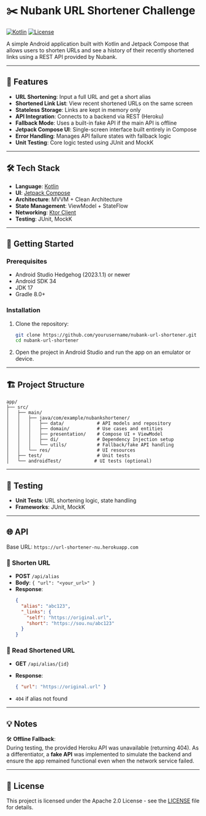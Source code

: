 
# ✂️ Nubank URL Shortener Challenge

[![Kotlin](https://img.shields.io/badge/Kotlin-1.9.0-blue.svg)](https://kotlinlang.org/)
[![License](https://img.shields.io/badge/License-Apache%202.0-blue.svg)](https://opensource.org/licenses/Apache-2.0)

A simple Android application built with Kotlin and Jetpack Compose that allows users to shorten URLs and see a history of their recently shortened links using a REST API provided by Nubank.

---

## 📱 Features

- **URL Shortening**: Input a full URL and get a short alias
- **Shortened Link List**: View recent shortened URLs on the same screen
- **Stateless Storage**: Links are kept in memory only
- **API Integration**: Connects to a backend via REST (Heroku)
- **Fallback Mode**: Uses a built-in fake API if the main API is offline
- **Jetpack Compose UI**: Single-screen interface built entirely in Compose
- **Error Handling**: Manages API failure states with fallback logic
- **Unit Testing**: Core logic tested using JUnit and MockK

---

## 🛠️ Tech Stack

- **Language**: [Kotlin](https://kotlinlang.org/)
- **UI**: [Jetpack Compose](https://developer.android.com/jetpack/compose)
- **Architecture**: MVVM + Clean Architecture
- **State Management**: ViewModel + StateFlow
- **Networking**: [Ktor Client](https://ktor.io/)
- **Testing**: JUnit, MockK

---

## 🚀 Getting Started

### Prerequisites

- Android Studio Hedgehog (2023.1.1) or newer
- Android SDK 34
- JDK 17
- Gradle 8.0+

### Installation

1. Clone the repository:
   ```bash
   git clone https://github.com/yourusername/nubank-url-shortener.git
   cd nubank-url-shortener
   ```

2. Open the project in Android Studio and run the app on an emulator or device.

---

## 🏗️ Project Structure

```
app/
├── src/
│   ├── main/
│   │   ├── java/com/example/nubankshortener/
│   │   │   ├── data/            # API models and repository
│   │   │   ├── domain/          # Use cases and entities
│   │   │   ├── presentation/    # Compose UI + ViewModel
│   │   │   ├── di/              # Dependency Injection setup
│   │   │   └── utils/           # Fallback/fake API handling
│   │   └── res/                 # UI resources
│   ├── test/                    # Unit tests
│   └── androidTest/            # UI tests (optional)
```

---

## 🧪 Testing

- **Unit Tests**: URL shortening logic, state handling
- **Frameworks**: JUnit, MockK

---

## 🌐 API

Base URL: `https://url-shortener-nu.herokuapp.com`

### 🔹 Shorten URL

- **POST** `/api/alias`
- **Body**: `{ "url": "<your_url>" }`
- **Response**:
  ```json
  {
    "alias": "abc123",
    "_links": {
      "self": "https://original.url",
      "short": "https://sou.nu/abc123"
    }
  }
  ```

### 🔸 Read Shortened URL

- **GET** `/api/alias/{id}`
- **Response**:
  ```json
  { "url": "https://original.url" }
  ```

- `404` if alias not found

---

## 💡 Notes

🛠️ **Offline Fallback**:  
During testing, the provided Heroku API was unavailable (returning 404). As a differentiator, a **fake API** was implemented to simulate the backend and ensure the app remained functional even when the network service failed.

---

## 📄 License

This project is licensed under the Apache 2.0 License - see the [LICENSE](LICENSE) file for details.

